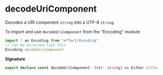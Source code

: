 # decodeUriComponent

Decodes a URI component `string` into a UTF-8 `string`.

To import and use `decodeUriComponent` from the "Encoding" module:

```ts
import * as Encoding from "effect/Encoding"
// Can be accessed like this
Encoding.decodeUriComponent
```

**Signature**

```ts
export declare const decodeUriComponent: (str: string) => Either.Either<string, DecodeException>
```
